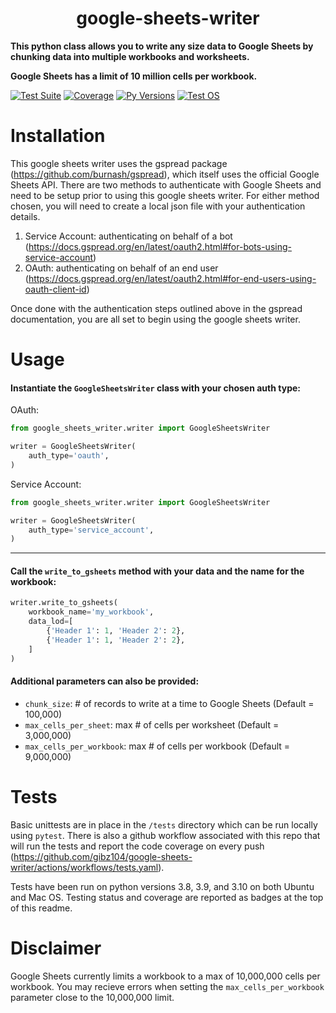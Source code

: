 # <h1 align="center">google-sheets-writer</h1>

**This python class allows you to write any size data to Google Sheets by chunking data into multiple workbooks and worksheets.**

**Google Sheets has a limit of 10 million cells per workbook.**

[![Test Suite](https://github.com/gibz104/google-sheets-writer/actions/workflows/tests.yaml/badge.svg)](https://github.com/gibz104/google-sheets-writer/actions/workflows/tests.yaml)
[![Coverage](https://img.shields.io/endpoint?url=https://gist.githubusercontent.com/gibz104/465cb74d7d8ba19a655fba50d0ce3665/raw/covbadge.json)](https://github.com/gibz104/google-sheets-writer/actions/workflows/tests.yaml)
[![Py Versions](https://img.shields.io/badge/python-3.8_|_3.9_|_3.10-blue.svg)](https://www.python.org/downloads/)
[![Test OS](https://img.shields.io/badge/tested_on-ubuntu_|_mac_os-blue.svg)](https://github.com/gibz104/google-sheets-writer/actions/workflows/tests.yaml)

# Installation
This google sheets writer uses the gspread package (https://github.com/burnash/gspread), which itself uses the official Google Sheets API.  There are two methods to authenticate with Google Sheets and need to be setup prior to using this google sheets writer.  For either method chosen, you will need to create a local json file with your authentication details.

1) Service Account: authenticating on behalf of a bot (https://docs.gspread.org/en/latest/oauth2.html#for-bots-using-service-account)
2) OAuth: authenticating on behalf of an end user (https://docs.gspread.org/en/latest/oauth2.html#for-end-users-using-oauth-client-id)

Once done with the authentication steps outlined above in the gspread documentation, you are all set to begin using the google sheets writer. 

# Usage
#### Instantiate the `GoogleSheetsWriter` class with your chosen auth type:
OAuth:
```python
from google_sheets_writer.writer import GoogleSheetsWriter

writer = GoogleSheetsWriter(
    auth_type='oauth',
)
```
Service Account:
```python
from google_sheets_writer.writer import GoogleSheetsWriter

writer = GoogleSheetsWriter(
    auth_type='service_account',
)
```

---

#### Call the `write_to_gsheets` method with your data and the name for the workbook:
```python
writer.write_to_gsheets(
    workbook_name='my_workbook',
    data_lod=[
        {'Header 1': 1, 'Header 2': 2},
        {'Header 1': 1, 'Header 2': 2},
    ]
)
```
#### Additional parameters can also be provided:
 *  `chunk_size`: # of records to write at a time to Google Sheets (Default = 100,000)<br>
 *  `max_cells_per_sheet`: max # of cells per worksheet (Default = 3,000,000)<br>
 *  `max_cells_per_workbook`: max # of cells per workbook (Default = 9,000,000)<br>

# Tests
Basic unittests are in place in the `/tests` directory which can be run locally using `pytest`.  There is also a github workflow associated with this repo that will run the tests and report the code coverage on every push (https://github.com/gibz104/google-sheets-writer/actions/workflows/tests.yaml).

Tests have been run on python versions 3.8, 3.9, and 3.10 on both Ubuntu and Mac OS.  Testing status and coverage are reported as badges at the top of this readme.

# Disclaimer
Google Sheets currently limits a workbook to a max of 10,000,000 cells per workbook.  You may recieve errors when setting the `max_cells_per_workbook` parameter close to the 10,000,000 limit.

